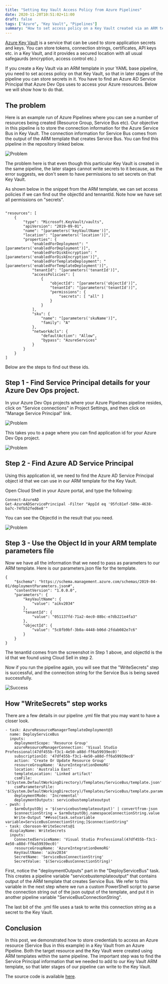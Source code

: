 ```yaml
---
title: "Setting Key Vault Access Policy from Azure Pipelines"
date: 2020-11-20T10:51:02+11:00
draft: false 
tags: ["Azure", "Key Vault", "Pipelines"]
summary: "How to set access policy on a Key Vault created via an ARM template."
---
```


<a href="https://docs.microsoft.com/en-us/azure/key-vault/general/" target="_blank">Azure Key Vault</a> is a service that can be used to store application secrets and keys. You can store tokens, connection strings, certificates, API keys etc. in a Key Vault, and it provides a secured location with all usual safegaurds (encryption, access control etc.)

If you create a Key Vault via an ARM template in your YAML base pipeline, you need to set access policy on that Key Vault, so that in later stages of the pipeline you can store secrets in it.  You have to find an Azure AD Service Principal that Azure Dev Ops uses to access your Azure resources.  Below we will show how to do that.

## The problem

 Here is an example run of Azure Pipelines where you can see a number of resources being created (Resource Group, Service Bus etc).  Our objective in this pipeline is to store the connection information for the Azure Service Bus in Key Vault.  The connection information for Service Bus comes from the output of the ARM template that creates Service Bus.  You can find this pipeline in the repository linked below.

![Problem](/img/setting-key-vault-access-policy-from-azure-pipelines/problem.jpg)

The problem here is that even though this particular Key Vault is created in the same pipeline, the later stages cannot write secrets to it because, as the error suggests, we don't seem to have permissions to set secrets on that Key Vault.

As shown below in the snippet from the ARM template, we can set access policies if we can find out the objectId and tennantId.  Note how we have set all permissions on "secrets".

```code

"resources": [
    {
        "type": "Microsoft.KeyVault/vaults",
        "apiVersion": "2019-09-01",
        "name": "[parameters('keyVaultName')]",
        "location": "[parameters('location')]",
        "properties": {
            "enabledForDeployment": "[parameters('enabledForDeployment')]",
            "enabledForDiskEncryption": "[parameters('enabledForDiskEncryption')]",
            "enabledForTemplateDeployment": "[parameters('enabledForTemplateDeployment')]",
            "tenantId": "[parameters('tenantId')]",
            "accessPolicies": [
                {
                    "objectId": "[parameters('objectId')]",
                    "tenantId": "[parameters('tenantId')]",
                    "permissions": {
                        "secrets": [ "all" ]
                    }
                }
            ],
            "sku": {
                "name": "[parameters('skuName')]",
                "family": "A"
            },
            "networkAcls": {
                "defaultAction": "Allow",
                "bypass": "AzureServices"
            }
        }
    }
]
```
Below are the steps to find out these ids.

## Step 1 - Find Service Principal details for your Azure Dev Ops project.

In your Azure Dev Ops projects where your Azure Pipelines pipeline resides, click on "Service connections" in Project Settings, and then click on "Manage Service Principal" link.

![Problem](/img/setting-key-vault-access-policy-from-azure-pipelines/Step1.jpg)

This takes you to a page where you can find application id for your Azure Dev Ops project.

![Problem](/img/setting-key-vault-access-policy-from-azure-pipelines/Step1A.jpg)

## Step 2 - Find Azure AD Service Principal
Using this application id, we need to find the Azure AD Service Principal object id that we can use in our ARM template for the Key Vault.  

Open Cloud Shell in your Azure portal, and type the following:

```code
Connect-AzureAD
Get-AzureADServicePrincipal -Filter "AppId eq '95fc81ef-589e-4638-ba7c-74fb52fed6e8'"
```
You can see the ObjectId in the result that you need.

![Problem](/img/setting-key-vault-access-policy-from-azure-pipelines/Step2.jpg)

## Step 3 - Use the Object Id in your ARM template parameters file

Now we have all the information that we need to pass as parameters to our ARM template.  Here is our parameters.json file for the template.

```code
{
    "$schema": "https://schema.management.azure.com/schemas/2019-04-01/deploymentParameters.json#",
    "contentVersion": "1.0.0.0",
    "parameters": {
        "keyVaultName": {
            "value": "aikv2034"
        },
        "tenantId": {
            "value": "051137fd-71a2-4ec0-88bc-e7db221e4fa3"
        },
        "objectId": {
            "value": "5c8fb9bf-3b0a-4448-b06d-2fdab082e7c6"
        }
    }
}
```
The tenantId comes from the screenshot in Step 1 above, and objectId is the id that we found using Cloud Sell in step 2.

Now if you run the pipeline again, you will see that the "WriteSecrets" step is successful, and the connection string for the Service Bus is being saved successfully.

![Success](/img/setting-key-vault-access-policy-from-azure-pipelines/Success.jpg)

## How "WriteSecrets" step works

There are a few details in our pipeline .yml file that you may want to have a closer look.

```code
- task: AzureResourceManagerTemplateDeployment@3
  name: DeployServiceBus
  inputs:
    deploymentScope: 'Resource Group'
    azureResourceManagerConnection: 'Visual Studio Professional(47df455b-f3c1-4e50-a88d-ff6a59939ec0)'
    subscriptionId: '47df455b-f3c1-4e50-a88d-ff6a59939ec0'
    action: 'Create Or Update Resource Group'
    resourceGroupName: 'AzureIntegrationDemoRG'
    location: 'Australia East'
    templateLocation: 'Linked artifact'
    csmFile: '$(System.DefaultWorkingDirectory)/Templates/ServiceBus/template.json'
    csmParametersFile: '$(System.DefaultWorkingDirectory)/Templates/ServiceBus/template.parameters.json'
    deploymentMode: 'Incremental'
    deploymentOutputs: servicebustemplateoutput
- pwsh: |
    $armOutputObj = '$(servicebustemplateoutput)' | convertfrom-json
    $connectionString = $armOutputObj.namespaceConnectionString.value
    Write-Output "##vso[task.setvariable variable=ServiceBusConnectionString;]$connectionString"
- task: cboroson-WriteSecrets@1
  displayName: WriteSecrets
  inputs:
    ConnectedServiceName: 'Visual Studio Professional(47df455b-f3c1-4e50-a88d-ff6a59939ec0)'
    resourceGroupName: 'AzureIntegrationDemoRG'
    KeyVaultName: 'aikv2034'
    SecretName: 'ServiceBusConnectionString'
    SecretValue: '$(ServiceBusConnectionString)'
```
First, notice the "deploymentOutputs" part in the "DeployServiceBus" task.  This creates a pipeline variable "servicebustemplateoutput" that contains output of the ARM template that creates Service Bus.  We refer to this variable in the next step where we run a custom PowerShell script to parse the connection string out of the json output of the template, and put it in another pipeline variable "ServiceBusConnectionString".

The last bit of the .yml file uses a task to write this connection string as a secret to the Key Vault.

## Conclusion
In this post, we demonstrated how to store credentials to access an Azure resource (Service Bus in this example) in a Key Vault from an Azure Pipeline.  Both the target resource and the Key Vault were created using ARM templates within the same pipeline.  The important step was to find the Service Principal information that we needed to add to our Key Vault ARM template, so that later stages of our pipeline can write to the Key Vault.

The source code is available <a href="https://github.com/salmanalibanani/AzureIntegrationDemo" target="_blank">here</a>.







